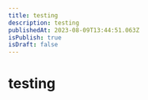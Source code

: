 ```yaml
---
title: testing
description: testing
publishedAt: 2023-08-09T13:44:51.063Z
isPublish: true
isDraft: false
---
```

# testing